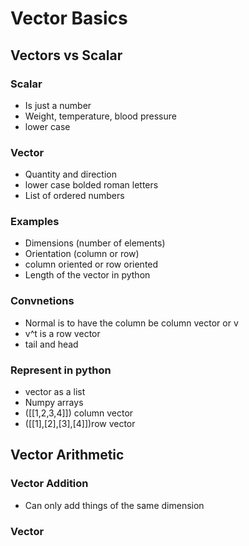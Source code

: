 # Vector Basics

## Vectors vs Scalar

### Scalar 
* Is just a number
* Weight, temperature, blood pressure
* lower case

### Vector
* Quantity and direction
* lower case bolded roman letters
* List of ordered numbers

### Examples
* Dimensions (number of elements)
* Orientation (column or row)
* column oriented or row oriented
* Length of the vector in python

### Convnetions
* Normal is to have the column be column vector or v
* v^t is a row vector
* tail and head

### Represent in python
* vector as a list
* Numpy arrays
* ([[1,2,3,4]]) column vector
* ([[1],[2],[3],[4]])row vector

## Vector Arithmetic

### Vector Addition
* Can only add things of the same dimension

### Vector 
